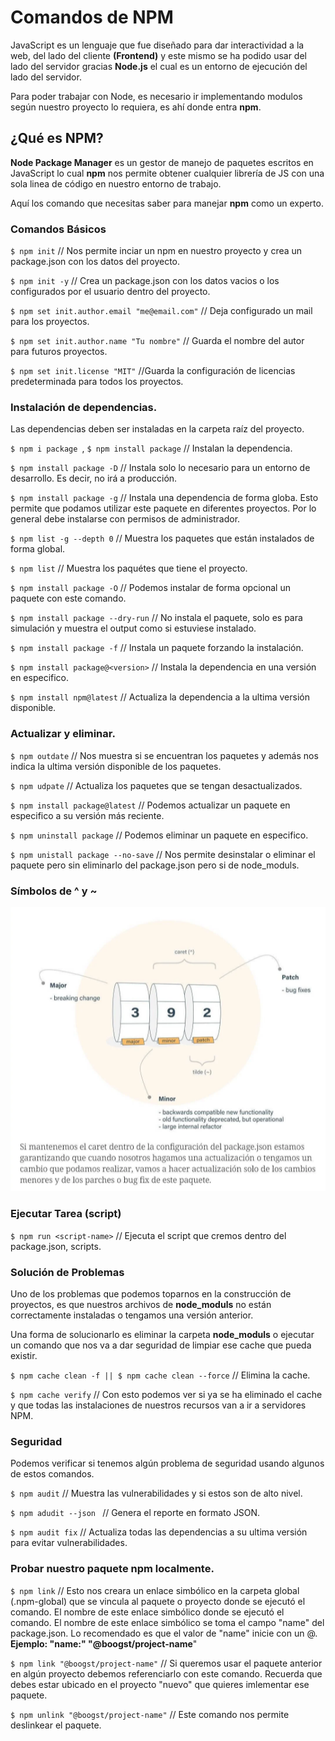#  Comandos de NPM 

JavaScript es un lenguaje que fue diseñado para dar interactividad a la web, del lado del cliente **(Frontend)**  y este mismo se ha podido usar del lado del servidor gracias **Node.js** el cual es un entorno de ejecución del lado del servidor.

Para poder trabajar con Node, es necesario ir implementando modulos según nuestro proyecto lo requiera, es ahí donde entra **npm**.

## ¿Qué es NPM?

**Node Package Manager** es un gestor de manejo de paquetes escritos en JavaScript lo cual **npm** nos permite obtener cualquier librería de JS con una sola linea de código en nuestro entorno de trabajo. 

Aquí los comando que necesitas saber para manejar **npm** como un experto.

### Comandos Básicos

`$ npm init` // Nos permite inciar un npm en nuestro proyecto y crea un package.json con los datos del proyecto.

`$ npm init -y` // Crea un package.json con los datos vacios o los configurados por el usuario dentro del proyecto.

`$ npm set init.author.email "me@email.com"` // Deja configurado un mail para los proyectos.

`$ npm set init.author.name "Tu nombre"` // Guarda el nombre del autor para futuros proyectos.

`$ npm set init.license "MIT"` //Guarda la configuración de licencias predeterminada para todos los proyectos.

### Instalación de dependencias.

Las dependencias deben ser instaladas en la carpeta raíz del proyecto.

`$ npm i package `,
`$ npm install package` // Instalan la dependencia.

`$ npm install package -D` // Instala solo lo necesario para un entorno de desarrollo. Es decir, no irá a producción.

`$ npm install package -g` // Instala una dependencia de forma globa. Esto permite que podamos utilizar este paquete en diferentes proyectos. Por lo general debe instalarse con permisos de administrador.

`$ npm list -g --depth 0` // Muestra los paquetes que están instalados de forma global.

`$ npm list` // Muestra los paquétes que tiene el proyecto.

`$ npm install package -O` // Podemos instalar de forma opcional un paquete con este comando.

`$ npm install package --dry-run` // No instala el paquete, solo es para simulación y muestra el output como si estuviese instalado.

`$ npm install package -f` // Instala un paquete forzando la instalación.

`$ npm install package@<version>` // Instala la dependencia en una versión en especifico.

`$ npm install npm@latest`  // Actualiza la dependencia a la ultima versión disponible.


### Actualizar y eliminar.

`$ npm outdate`  // Nos muestra si se encuentran los paquetes y además nos indica la ultima versión disponible de los paquetes.

`$ npm udpate`  // Actualiza los paquetes que se tengan desactualizados.

`$ npm install package@latest` // Podemos actualizar un paquete en especifico a su versión más reciente.

`$ npm uninstall package` // Podemos eliminar un paquete en especifico.

`$ npm unistall package --no-save` // Nos permite desinstalar o eliminar el paquete pero sin eliminarlo del package.json pero si de node_moduls.


### Símbolos de ^ y ~
![Simbols](./img/simbols.png)

### Ejecutar Tarea (script)

`$ npm run <script-name>` // Ejecuta el script que cremos dentro del package.json, scripts.

### Solución de Problemas

Uno de los problemas que podemos toparnos en la construcción de proyectos, es que nuestros archivos de **node_moduls** no están correctamente instaladas o tengamos una versión anterior. 

Una forma de solucionarlo es eliminar la carpeta **node_moduls** o ejecutar un comando que nos va a dar seguridad de limpiar ese cache que pueda existir.

`$ npm cache clean -f || $ npm cache clean --force` // Elimina la cache.

`$ npm cache verify` // Con esto podemos ver si ya se ha eliminado el cache y que todas las instalaciones de nuestros recursos van a ir a servidores NPM.

### Seguridad

Podemos verificar si tenemos algún problema de seguridad usando algunos de estos comandos.

`$ npm audit` // Muestra las vulnerabilidades y si estos son de alto nivel.

`$ npm adudit --json ` // Genera el reporte en formato JSON.

`$ npm audit fix` // Actualiza todas las dependencias a su ultima versión para evitar vulnerabilidades.

### Probar nuestro paquete npm localmente.

`$ npm link` // Esto nos creara un enlace simbólico en la carpeta global (.npm-global) que se vincula al paquete o proyecto donde se ejecutó el comando. El nombre de este enlace simbólico donde se ejecutó el comando. El nombre de este enlace simbólico se toma el campo "name" del package.json. Lo recomendado es que el valor de "name" inicie con un @.
**Ejemplo: "name:" "@boogst/project-name**"

`$ npm link "@boogst/project-name"`  // Si queremos usar el paquete anterior en algún proyecto debemos referenciarlo con este comando. Recuerda que debes estar ubicado en el proyecto "nuevo" que quieres imlementar ese paquete.

`$ npm unlink "@boogst/project-name"` // Este comando nos permite deslinkear el paquete.
